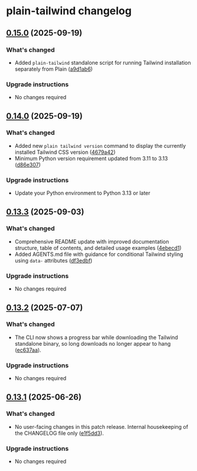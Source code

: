 # plain-tailwind changelog

## [0.15.0](https://github.com/dropseed/plain/releases/plain-tailwind@0.15.0) (2025-09-19)

### What's changed

- Added `plain-tailwind` standalone script for running Tailwind installation separately from Plain ([a9d1ab6](https://github.com/dropseed/plain/commit/a9d1ab6c18))

### Upgrade instructions

- No changes required

## [0.14.0](https://github.com/dropseed/plain/releases/plain-tailwind@0.14.0) (2025-09-19)

### What's changed

- Added new `plain tailwind version` command to display the currently installed Tailwind CSS version ([4679a42](https://github.com/dropseed/plain/commit/4679a423b6))
- Minimum Python version requirement updated from 3.11 to 3.13 ([d86e307](https://github.com/dropseed/plain/commit/d86e307efb))

### Upgrade instructions

- Update your Python environment to Python 3.13 or later

## [0.13.3](https://github.com/dropseed/plain/releases/plain-tailwind@0.13.3) (2025-09-03)

### What's changed

- Comprehensive README update with improved documentation structure, table of contents, and detailed usage examples ([4ebecd1](https://github.com/dropseed/plain/commit/4ebecd1856))
- Added AGENTS.md file with guidance for conditional Tailwind styling using `data-` attributes ([df3edbf](https://github.com/dropseed/plain/commit/df3edbf0bd))

### Upgrade instructions

- No changes required

## [0.13.2](https://github.com/dropseed/plain/releases/plain-tailwind@0.13.2) (2025-07-07)

### What's changed

- The CLI now shows a progress bar while downloading the Tailwind standalone binary, so long downloads no longer appear to hang ([ec637aa](https://github.com/dropseed/plain/commit/ec637aa)).

### Upgrade instructions

- No changes required

## [0.13.1](https://github.com/dropseed/plain/releases/plain-tailwind@0.13.1) (2025-06-26)

### What's changed

- No user-facing changes in this patch release. Internal housekeeping of the CHANGELOG file only ([e1f5dd3](https://github.com/dropseed/plain/commit/e1f5dd3e4612)).

### Upgrade instructions

- No changes required
